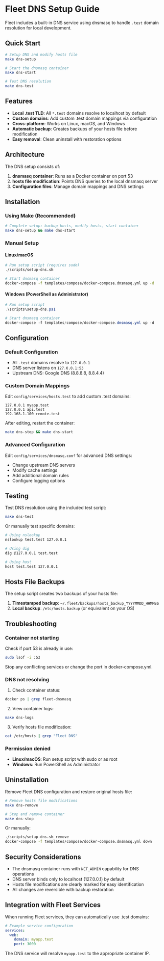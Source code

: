 # Fleet DNS Setup Guide

Fleet includes a built-in DNS service using dnsmasq to handle `.test` domain resolution for local development.

## Quick Start

```bash
# Setup DNS and modify hosts file
make dns-setup

# Start the dnsmasq container
make dns-start

# Test DNS resolution
make dns-test
```

## Features

- **Local .test TLD**: All `*.test` domains resolve to localhost by default
- **Custom domains**: Add custom .test domain mappings via configuration
- **Cross-platform**: Works on Linux, macOS, and Windows
- **Automatic backup**: Creates backups of your hosts file before modification
- **Easy removal**: Clean uninstall with restoration options

## Architecture

The DNS setup consists of:

1. **dnsmasq container**: Runs as a Docker container on port 53
2. **hosts file modification**: Points DNS queries to the local dnsmasq server
3. **Configuration files**: Manage domain mappings and DNS settings

## Installation

### Using Make (Recommended)

```bash
# Complete setup: backup hosts, modify hosts, start container
make dns-setup && make dns-start
```

### Manual Setup

#### Linux/macOS
```bash
# Run setup script (requires sudo)
./scripts/setup-dns.sh

# Start dnsmasq container
docker-compose -f templates/compose/docker-compose.dnsmasq.yml up -d
```

#### Windows (PowerShell as Administrator)
```powershell
# Run setup script
.\scripts\setup-dns.ps1

# Start dnsmasq container
docker-compose -f templates/compose/docker-compose.dnsmasq.yml up -d
```

## Configuration

### Default Configuration

- All `.test` domains resolve to `127.0.0.1`
- DNS server listens on `127.0.0.1:53`
- Upstream DNS: Google DNS (8.8.8.8, 8.8.4.4)

### Custom Domain Mappings

Edit `config/services/hosts.test` to add custom .test domains:

```
127.0.0.1 myapp.test
127.0.0.1 api.test
192.168.1.100 remote.test
```

After editing, restart the container:
```bash
make dns-stop && make dns-start
```

### Advanced Configuration

Edit `config/services/dnsmasq.conf` for advanced DNS settings:
- Change upstream DNS servers
- Modify cache settings
- Add additional domain rules
- Configure logging options

## Testing

Test DNS resolution using the included test script:

```bash
make dns-test
```

Or manually test specific domains:

```bash
# Using nslookup
nslookup test.test 127.0.0.1

# Using dig
dig @127.0.0.1 test.test

# Using host
host test.test 127.0.0.1
```

## Hosts File Backups

The setup script creates two backups of your hosts file:

1. **Timestamped backup**: `~/.fleet/backups/hosts_backup_YYYYMMDD_HHMMSS`
2. **Local backup**: `/etc/hosts.backup` (or equivalent on your OS)

## Troubleshooting

### Container not starting

Check if port 53 is already in use:
```bash
sudo lsof -i :53
```

Stop any conflicting services or change the port in docker-compose.yml.

### DNS not resolving

1. Check container status:
```bash
docker ps | grep fleet-dnsmasq
```

2. View container logs:
```bash
make dns-logs
```

3. Verify hosts file modification:
```bash
cat /etc/hosts | grep "Fleet DNS"
```

### Permission denied

- **Linux/macOS**: Run setup script with sudo or as root
- **Windows**: Run PowerShell as Administrator

## Uninstallation

Remove Fleet DNS configuration and restore original hosts file:

```bash
# Remove hosts file modifications
make dns-remove

# Stop and remove container
make dns-stop
```

Or manually:
```bash
./scripts/setup-dns.sh remove
docker-compose -f templates/compose/docker-compose.dnsmasq.yml down
```

## Security Considerations

- The dnsmasq container runs with `NET_ADMIN` capability for DNS operations
- DNS server binds only to localhost (127.0.0.1) by default
- Hosts file modifications are clearly marked for easy identification
- All changes are reversible with backup restoration

## Integration with Fleet Services

When running Fleet services, they can automatically use .test domains:

```yaml
# Example service configuration
services:
  web:
    domain: myapp.test
    port: 3000
```

The DNS service will resolve `myapp.test` to the appropriate container IP.